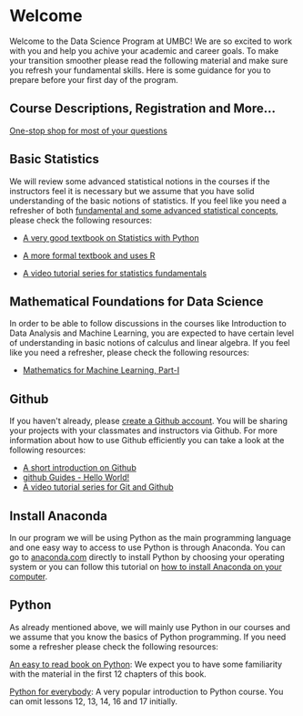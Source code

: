 # Welcome

Welcome to the Data Science Program at UMBC! We are so excited to work with you and help you achive your academic and career goals. To make your transition smoother please read the following material and make sure you refresh your fundamental skills. Here is some guidance for you to prepare before your first day of the program. 

## Course Descriptions, Registration and More...

[One-stop shop for most of your questions](https://sites.google.com/umbc.edu/dsh/home)

## Basic Statistics

We will review some advanced statistical notions in the courses if the instructors feel it is necessary but we assume that you have solid understanding of the basic notions of statistics. If you feel like you need a refresher of both [fundamental and some advanced statistical concepts](https://github.com/UMBC-Data-Science/Welcome/blob/main/Statistics.md), please check the following resources:

- [A very good textbook on Statistics with Python](http://greenteapress.com/thinkstats2/thinkstats2.pdf)

- [A more formal textbook and uses R](https://link.springer.com/book/10.1007%2F978-3-319-46162-5)

- [A video tutorial series for statistics fundamentals](https://www.youtube.com/playlist?list=PLblh5JKOoLUK0FLuzwntyYI10UQFUhsY9)

## Mathematical Foundations for Data Science

In order to be able to follow discussions in the courses like Introduction to Data Analysis and Machine Learning, you are expected to have certain level of understanding in basic notions of calculus and linear algebra. If you feel like you need a refresher, please check the following resources:

- [Mathematics for Machine Learning, Part-I](https://mml-book.com.)

## Github

If you haven't already, please [create a Github account](https://github.com/join). You will be sharing your projects with your classmates and instructors via Github. For more information about how to use Github efficiently you can take a look at the following resources:

- [A short introduction on Github](https://www.youtube.com/watch?v=w3jLJU7DT5E&ab_channel=GitHub)
- [github Guides - Hello World!](https://guides.github.com/activities/hello-world/)
- [A video tutorial series for Git and Github](https://www.youtube.com/watch?v=BCQHnlnPusY&list=PLRqwX-V7Uu6ZF9C0YMKuns9sLDzK6zoiV&ab_channel=TheCodingTrain) 


## Install Anaconda

In our program we will be using Python as the main programming language and one easy way to access to use Python is through Anaconda. You can go to [anaconda.com](https://www.anaconda.com/products/individual#Downloads) directly to install Python by choosing your operating system or you can follow this tutorial on [how to install Anaconda on your computer](https://www.youtube.com/watch?v=YJC6ldI3hWk&ab_channel=CoreySchafer).

## Python

As already mentioned above, we will mainly use Python in our courses and we assume that you know the basics of Python programming. If you need some a refresher please check the following resources:

[An easy to read book on Python](https://jakevdp.github.io/WhirlwindTourOfPython/): We expect you to have some familiarity with the material in the first 12 chapters of this book.

[Python for everybody](https://www.py4e.com/lessons): A very popular introduction to Python course. You can omit lessons 12, 13, 14, 16 and 17 initially.
